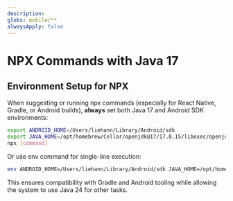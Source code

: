 ```yaml
---
description: 
globs: mobile/**
alwaysApply: false
---
```

# NPX Commands with Java 17

## Environment Setup for NPX
When suggesting or running npx commands (especially for React Native, Gradle, or Android builds), **always** set both Java 17 and Android SDK environments:

```bash
export ANDROID_HOME=/Users/liehann/Library/Android/sdk
export JAVA_HOME=/opt/homebrew/Cellar/openjdk@17/17.0.15/libexec/openjdk.jdk/Contents/Home
npx [command]
```

Or use env command for single-line execution:

```bash
env ANDROID_HOME=/Users/liehann/Library/Android/sdk JAVA_HOME=/opt/homebrew/Cellar/openjdk@17/17.0.15/libexec/openjdk.jdk/Contents/Home npx [command]
```

This ensures compatibility with Gradle and Android tooling while allowing the system to use Java 24 for other tasks. 